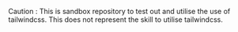Caution : This is sandbox repository to test out and utilise the use of tailwindcss. This does not represent the skill to utilise tailwindcss.
